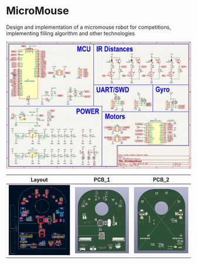 # MicroMouse
Design and implementation of a micromouse robot for competitions, implementing filling algorithm and other technologies


![Texto alternativo](img/schematics.png)


| Layout | PCB_1 | PCB_2 |
|--------|-------|-------|
| ![Layout](img/Layout.png) | ![PCB_1](img/PCB_1.png) | ![PCB_2](img/PCB_2.png) |
